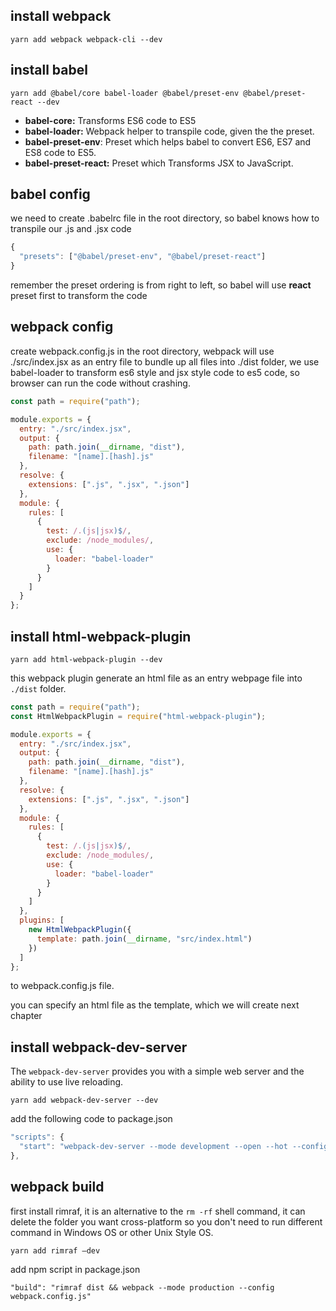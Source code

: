 ## install webpack

`yarn add webpack webpack-cli --dev`

## install babel

`yarn add @babel/core babel-loader @babel/preset-env @babel/preset-react --dev`

- **babel-core:** Transforms ES6 code to ES5
- **babel-loader:** Webpack helper to transpile code, given the the preset.
- **babel-preset-env**: Preset which helps babel to convert ES6, ES7 and ES8 code to ES5.
- **babel-preset-react:** Preset which Transforms JSX to JavaScript.

## babel config

we need to create .babelrc file in the root directory, so babel knows how to transpile our .js and .jsx code

```js
{
  "presets": ["@babel/preset-env", "@babel/preset-react"]
}
```

remember the preset ordering is from right to left, so babel will use **react** preset first to transform the code

## webpack config

create webpack.config.js in the root directory, webpack will use ./src/index.jsx as an entry file to bundle up all files into ./dist folder, we use babel-loader to transform es6 style and jsx style code to es5 code, so browser can run the code without crashing.

```js
const path = require("path");

module.exports = {
  entry: "./src/index.jsx",
  output: {
    path: path.join(__dirname, "dist"),
    filename: "[name].[hash].js"
  },
  resolve: {
    extensions: [".js", ".jsx", ".json"]
  },
  module: {
    rules: [
      {
        test: /.(js|jsx)$/,
        exclude: /node_modules/,
        use: {
          loader: "babel-loader"
        }
      }
    ]
  }
};
```

## install html-webpack-plugin

`yarn add html-webpack-plugin --dev`

this webpack plugin generate an html file as an entry webpage file into `./dist` folder.

```js
const path = require("path");
const HtmlWebpackPlugin = require("html-webpack-plugin");

module.exports = {
  entry: "./src/index.jsx",
  output: {
    path: path.join(__dirname, "dist"),
    filename: "[name].[hash].js"
  },
  resolve: {
    extensions: [".js", ".jsx", ".json"]
  },
  module: {
    rules: [
      {
        test: /.(js|jsx)$/,
        exclude: /node_modules/,
        use: {
          loader: "babel-loader"
        }
      }
    ]
  },
  plugins: [
    new HtmlWebpackPlugin({
      template: path.join(__dirname, "src/index.html")
    })
  ]
};
```

to webpack.config.js file.

you can specify an html file as the template, which we will create next chapter

## install webpack-dev-server

The `webpack-dev-server` provides you with a simple web server and the ability to use live reloading.

`yarn add webpack-dev-server --dev`

add the following code to package.json

```js
"scripts": {
  "start": "webpack-dev-server --mode development --open --hot --config webpack.config.js"
},
```

## webpack build

first install rimraf, it is an alternative to the `rm -rf` shell command, it can delete the folder you want cross-platform so you don't need to run different command in Windows OS or other Unix Style OS.

`yarn add rimraf —dev`

add npm script in package.json

`"build": "rimraf dist && webpack --mode production --config webpack.config.js"`
